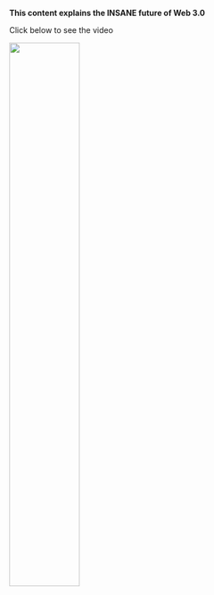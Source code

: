 **This content explains the INSANE future of Web 3.0**

Click below to see the video
<!--iframe width="1263" height="480" src="https://www.youtube.com/embed/TV7SHUGTxNU" title="YouTube video player" frameborder="0" allow="accelerometer; autoplay; clipboard-write; encrypted-media; gyroscope; picture-in-picture" allowfullscreen></iframe>-->

[<img src="https://i.ytimg.com/vi/TV7SHUGTxNU/maxresdefault.jpg" width="50%">](https://www.youtube.com/watch?v=TV7SHUGTxNU "Future of Web 3.0")
